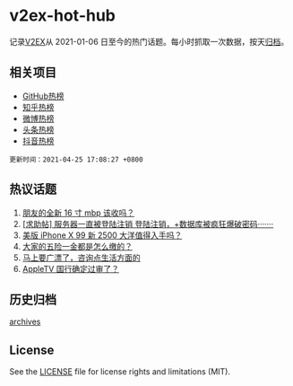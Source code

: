 # v2ex-hot-hub

 记录[V2EX](https://www.v2ex.com/)从 2021-01-06 日至今的热门话题。每小时抓取一次数据，按天[归档](archives)。
 
 ## 相关项目

- [GitHub热榜](https://github.com/snaildev/github-hot-hub)
- [知乎热榜](https://github.com/snaildev/zhihu-hot-hub)
- [微博热榜](https://github.com/snaildev/weibo-hot-hub)
- [头条热榜](https://github.com/snaildev/toutiao-hot-hub)
- [抖音热榜](https://github.com/snaildev/douyin-hot-hub)


 `更新时间：2021-04-25 17:08:27 +0800`

## 热议话题

1. [朋友的全新 16 寸 mbp 该收吗？](https://www.v2ex.com/t/772961)
1. [[求助帖] 服务器一直被登陆注销 登陆注销，+数据库被疯狂爆破密码·······](https://www.v2ex.com/t/772978)
1. [美版 iPhone X 99 新 2500 大洋值得入手吗？](https://www.v2ex.com/t/773019)
1. [大家的五险一金都是怎么缴的？](https://www.v2ex.com/t/773045)
1. [马上要广漂了，咨询点生活方面的](https://www.v2ex.com/t/773048)
1. [AppleTV 国行确定过审了？](https://www.v2ex.com/t/773125)

## 历史归档

[archives](archives)

## License

See the [LICENSE](LICENSE) file for license rights and limitations (MIT).
